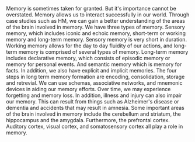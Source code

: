 Memory is sometimes taken for granted. But it's importance cannot be
overstated. Memory allows us to interact successfully in our world. Through
case studies such as HM, we can gain a better understanding of the areas of the
brain involved in memory. We have three types of memory. Sensory memory, which
includes iconic and echoic memory, short-term or working memory and long-term
memory. Sensory memory is very short in duration. Working memory allows for the
day to day fluidity of our actions, and long-term memory is comprised of
several types of memory. Long-term memory includes declarative memory, which
consists of episodic memory or memory for personal events. And semantic memory
which is memory for facts. In addition, we also have explicit and implicit
memories. The four steps in long term memory formation are encoding,
consolidation, storage and retrevial. We can use schemas, associative networks,
and mnemonic devices in aiding our memory efforts. Over time, we may experience
forgetting and memory loss. In addition, illness and injury can also impair our
memory. This can result from things such as Alzheimer's disease or dementia and
accidents that may result in amnesia. Some important areas of the brain
involved in memory include the cerebellum and striatum, the hippocampus and the
amygdala. Furthermore, the prefrontal cortex. Auditory cortex, visual cortex,
and somatosensory cortex all play a role in memory.
